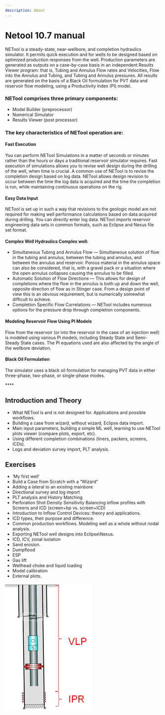 ```yaml
---
description: About
---
```


# Netool 10.7 manual

NETool is a steady-state, near-wellbore, and completion hydraulics simulator. It permits quick execution and for wells to be designed based on optimized production responses from the well. Production parameters are generated as outputs on a case-by-case basis in an independent Results Viewer program: that is, Tubing and Annulus Flow rates and Velocities, Flow into the Annulus and Tubing, and Tubing and Annulus pressures. All results are generated on the basis of a Black Oil formulation for PVT data and reservoir flow modeling, using a Productivity Index \(PI\) model.

### NETool comprises three primary components:

* Model Builder \(preprocessor\)
* Numerical Simulator
* Results Viewer \(post processor\)

### The key characteristics of NETool operation are: 

#### Fast Execution 

You can perform NETool Simulations in a matter of seconds or minutes rather than the hours or days a traditional reservoir simulator requires. Fast execution of simulations allows you to revise well design during the drilling of the well, when time is crucial. A common use of NETool is to revise the completion design based on log data. NETool allows design revision to occur between the time the log data is acquired and the time the completion is run, while maintaining continuous operations on the rig.

#### Easy Data Input 

NETool is set up in such a way that revisions to the geologic model are not required for making well performance calculations based on data acquired during drilling. You can directly enter log data. NETool imports reservoir engineering data sets in common formats, such as Eclipse and Nexus file set format.

#### Complex Well Hydraulics Complex well:

* Simultaneous Tubing and Annulus Flow — Simultaneous solution of flow in the tubing and annulus, between the tubing and annulus, and between the annulus and reservoir. Porous material in the annulus space can also be considered, that is, with a gravel pack or a situation where the open annulus collapses causing the annulus to be filled.
* Automatic Solution of Flow Directions — This allows for design of completions where the flow in the annulus is both up and down the well, opposite direction of flow as in Stinger case. From a design point of view this is an obvious requirement, but is numerically somewhat difficult to achieve.
* Completion Specific Flow Correlations — NETool includes numerous options for the pressure drop through completion components.

#### Modeling Reservoir Flow Using PI Models

Flow from the reservoir \(or into the reservoir in the case of an injection well\) is modeled using various PI models, including Steady State and Semi-Steady State cases. The PI equations used are also affected by the angle of the wellbore deviation.

#### Black Oil Formulation 

The simulator uses a black oil formulation for managing PVT data in either three-phase, two-phase, or single-phase modes.

\*\*\*\*

## Introduction and Theory

* What NETool is and is not designed for. Applications and possible workflows.
* Building a case from wizard, without wizard, Eclipse data import.
* Main input parameters, building a simple ML well, learning to use NETool plots viewer \(compare plots, export, etc\).
* Using different completion combinations \(liners, packers, screens, ICDs\).
* Logs and deviation survey import, PLT analysis. 

## Exercises

* ‘My first well’
* Build a Case from Scratch with a “Wizard”
* Adding a lateral to an existing mainbore
* Directional survey and log import
* PLT analysis and History Matching
* Perforation Shot Density Sensitivity Balancing inflow profiles with Screens and ICD \(screen+bp vs. screen+ICD\)
* Introduction to Inflow Control Devices: theory and applications.
* ICD types, their purpose and difference.
* Common production workflows. Modeling well as a whole without nodal analysis.
* Exporting NETool well designs into Eclipse\Nexus.
* ICD, ICV, zonal isolation
* Sand erosion.
* Dumpflood
* ESP
* Gas lift
* Wellhead choke and liquid loading
* Model calibration
* External plots.

![](.gitbook/assets/image.png)

